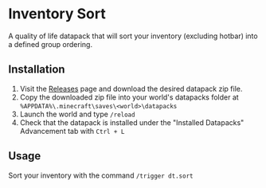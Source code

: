 # Inventory Sort

A quality of life datapack that will sort your inventory (excluding hotbar) into a defined group ordering.

## Installation

1. Visit the [Releases](https://github.com/dthigpen/dtcraft-datapacks/releases) page and download the desired datapack zip file.
2. Copy the downloaded zip file into your world's datapacks folder at `%APPDATA%\.minecraft\saves\<world>\datapacks`
3. Launch the world and type `/reload`
4. Check that the datapack is installed under the "Installed Datapacks" Advancement tab with `Ctrl + L`

## Usage
Sort your inventory with the command `/trigger dt.sort`